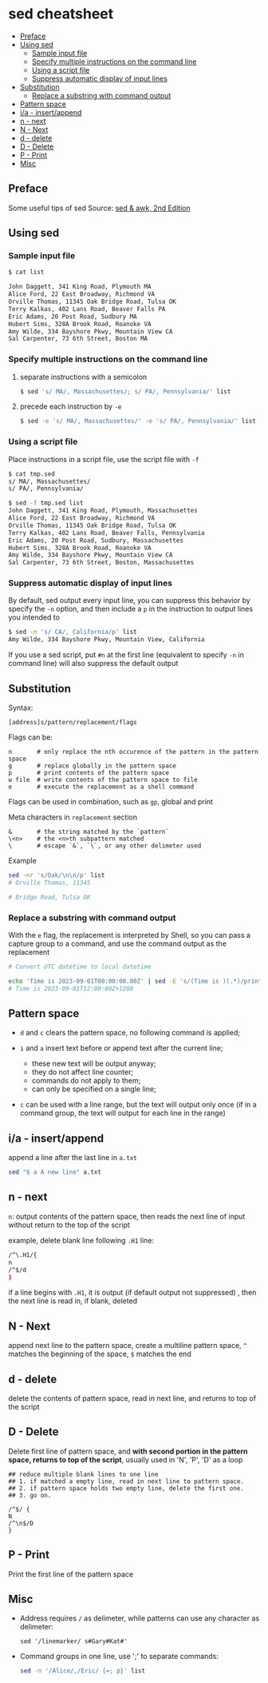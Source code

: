 # sed cheatsheet

- [Preface](#preface)
- [Using sed](#using-sed)
  - [Sample input file](#sample-input-file)
  - [Specify multiple instructions on the command line](#specify-multiple-instructions-on-the-command-line)
  - [Using a script file](#using-a-script-file)
  - [Suppress automatic display of input lines](#suppress-automatic-display-of-input-lines)
- [Substitution](#substitution)
  - [Replace a substring with command output](#replace-a-substring-with-command-output)
- [Pattern space](#pattern-space)
- [i/a - insert/append](#ia---insertappend)
- [n - next](#n---next)
- [N - Next](#n---next-1)
- [d - delete](#d---delete)
- [D - Delete](#d---delete-1)
- [P - Print](#p---print)
- [Misc](#misc)


## Preface

Some useful tips of sed
Source: [sed & awk, 2nd Edition][sedawk2_book]

## Using sed

### Sample input file

```sh
$ cat list

John Daggett, 341 King Road, Plymouth MA
Alice Ford, 22 East Broadway, Richmond VA
Orville Thomas, 11345 Oak Bridge Road, Tulsa OK
Terry Kalkas, 402 Lans Road, Beaver Falls PA
Eric Adams, 20 Post Road, Sudbury MA
Hubert Sims, 328A Brook Road, Roanoke VA
Amy Wilde, 334 Bayshore Pkwy, Mountain View CA
Sal Carpenter, 73 6th Street, Boston MA
```

### Specify multiple instructions on the command line

1.  separate instructions with a semicolon

    ```sh
    $ sed 's/ MA/, Massachusettes/; s/ PA/, Pennsylvania/' list
    ```

2.  precede each instruction by `-e`

    ```sh
    $ sed -e 's/ MA/, Massachusettes/' -e 's/ PA/, Pennsylvania/' list
    ```

### Using a script file

Place instructions in a script file, use the script file with `-f`

```sh
$ cat tmp.sed
s/ MA/, Massachusettes/
s/ PA/, Pennsylvania/

$ sed -f tmp.sed list
John Daggett, 341 King Road, Plymouth, Massachusettes
Alice Ford, 22 East Broadway, Richmond VA
Orville Thomas, 11345 Oak Bridge Road, Tulsa OK
Terry Kalkas, 402 Lans Road, Beaver Falls, Pennsylvania
Eric Adams, 20 Post Road, Sudbury, Massachusettes
Hubert Sims, 328A Brook Road, Roanoke VA
Amy Wilde, 334 Bayshore Pkwy, Mountain View CA
Sal Carpenter, 73 6th Street, Boston, Massachusettes
```

### Suppress automatic display of input lines

By default, sed output every input line, you can suppress this behavior by specify the `-n` option, and then include a `p` in the instruction to output lines you intended to

```sh
$ sed -n 's/ CA/, California/p' list
Amy Wilde, 334 Bayshore Pkwy, Mountain View, California
```

If you use a sed script, put `#n` at the first line (equivalent to specify `-n` in command line) will also suppress the default output

## Substitution

Syntax:

```
[address]s/pattern/replacement/flags
```

Flags can be:

```
n       # only replace the nth occurence of the pattern in the pattern space
g       # replace globally in the pattern space
p       # print contents of the pattern space
w file  # write contents of the pattern space to file
e       # execute the replacement as a shell command
```

Flags can be used in combination, such as `gp`, global and print

Meta characters in `replacement` section

```
&       # the string matched by the `pattern`
\<n>    # the <n>th subpattern matched
\       # escape `&`, `\`, or any other delimeter used
```

Example

```sh
sed -nr 's/Oak/\n\n/p' list
# Orville Thomas, 11345

# Bridge Road, Tulsa OK
```

### Replace a substring with command output

With the `e` flag, the replacement is interpreted by Shell, so you can pass a capture group to a command, and use the command output as the replacement

```sh
# Convert UTC datetime to local datetime

echo 'Time is 2023-09-01T00:00:00.00Z' | sed -E 's/(Time is )(.*)/printf "%s%s" "\1" "$(date +%Y-%m-%dT%H:%M:%SZ%z -d \2)"/e'
# Time is 2023-09-01T12:00:00Z+1200
```


## Pattern space

- `d` and `c` clears the pattern space, no following command is applied;
- `i` and `a` insert text before or append text after the current line;

  - these new text will be output anyway;
  - they do not affect line counter;
  - commands do not apply to them;
  - can only be specified on a single line;

- `c` can be used with a line range, but the text will output only once (if in a command group, the text will output for each line in the range)

## i/a - insert/append

append a line after the last line in `a.txt`

```sh
sed "$ a A new line" a.txt
```

## n - next

`n`: output contents of the pattern space, then reads the next line of input without return to the top of the script

example, delete blank line following `.H1` line:

```sh
/^\.H1/{
n
/^$/d
}
```

if a line begins with `.H1`, it is output (if default output not suppressed) , then the next line is read in, if blank, deleted

## N - Next

append next line to the pattern space, create a multiline pattern space, `^` matches the beginning of the space, `$` matches the end

## d - delete

delete the contents of pattern space, read in next line, and returns to top of the script

## D - Delete

Delete first line of pattern space, and **with second portion in the pattern space, returns to top of the script**, usually used in 'N', 'P', 'D' as a loop

```
## reduce multiple blank lines to one line
## 1. if matched a empty line, read in next line to pattern space.
## 2. if pattern space holds two empty line, delete the first one.
## 3. go on.

/^$/ {
N
/^\n$/D
}
```

## P - Print

Print the first line of the pattern space

## Misc

- Address requires `/` as delimeter, while patterns can use any character as delimeter:

  `sed '/linemarker/ s#Gary#Kat#'`

- Command groups in one line, use ';' to separate commands:

  ```sh
  sed -n '/Alice/,/Eric/ {=; p}' list
  ```

[sedawk2_book]: http://shop.oreilly.com/product/9781565922259.do
